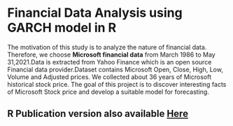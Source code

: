 # Financial Data Analysis using GARCH model in R
The motivation of this study is to analyze the nature of financial data. Therefore, we choose **Microsoft financial data** from March 1986 to May 31,2021.Data is extracted from Yahoo Finance which is an open source Financial data provider.Dataset contains Microsoft Open, Close, High, Low, Volume and Adjusted prices. We collected about 36 years of Microsoft historical stock price. The goal of this project is to discover interesting facts of Microsoft Stock price and develop a suitable model for forecasting.

## R Publication version also available [Here](https://rpubs.com/Mahmud_Hasan/778532)
